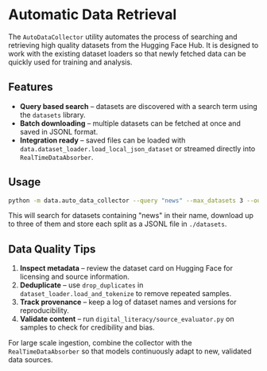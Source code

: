 # Automatic Data Retrieval

The `AutoDataCollector` utility automates the process of searching and
retrieving high quality datasets from the Hugging Face Hub. It is designed to
work with the existing dataset loaders so that newly fetched data can be quickly
used for training and analysis.

## Features
- **Query based search** – datasets are discovered with a search term using the
  `datasets` library.
- **Batch downloading** – multiple datasets can be fetched at once and saved in
  JSONL format.
- **Integration ready** – saved files can be loaded with
  `data.dataset_loader.load_local_json_dataset` or streamed directly into
  `RealTimeDataAbsorber`.

## Usage
```bash
python -m data.auto_data_collector --query "news" --max_datasets 3 --output_dir ./datasets
```
This will search for datasets containing "news" in their name, download up to
three of them and store each split as a JSONL file in `./datasets`.

## Data Quality Tips
1. **Inspect metadata** – review the dataset card on Hugging Face for licensing
   and source information.
2. **Deduplicate** – use `drop_duplicates` in `dataset_loader.load_and_tokenize`
   to remove repeated samples.
3. **Track provenance** – keep a log of dataset names and versions for
   reproducibility.
4. **Validate content** – run `digital_literacy/source_evaluator.py` on samples
   to check for credibility and bias.

For large scale ingestion, combine the collector with the `RealTimeDataAbsorber`
so that models continuously adapt to new, validated data sources.
